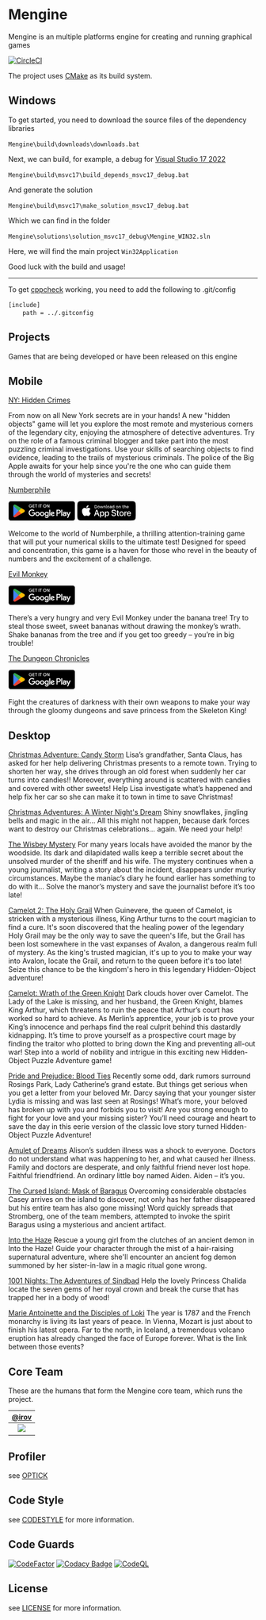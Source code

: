 # Mengine

Mengine is an multiple platforms engine for creating and running graphical games

[![CircleCI](https://circleci.com/gh/irov/Mengine.svg?style=svg)](https://app.circleci.com/pipelines/github/irov/Mengine)

The project uses [CMake](https://cmake.org/) as its build system.

## Windows

To get started, you need to download the source files of the dependency libraries

`Mengine\build\downloads\downloads.bat`
    
Next, we can build, for example, a debug for [Visual Studio 17 2022](https://visualstudio.microsoft.com/downloads/)

`Mengine\build\msvc17\build_depends_msvc17_debug.bat`

And generate the solution

`Mengine\build\msvc17\make_solution_msvc17_debug.bat`
    
Which we can find in the folder

`Mengine\solutions\solution_msvc17_debug\Mengine_WIN32.sln`
    
Here, we will find the main project `Win32Application`

Good luck with the build and usage!

-------

To get [cppcheck](http://cppcheck.sourceforge.net/) working, you need to add the following to .git/config

```
[include]
	path = ../.gitconfig
```

## Projects

Games that are being developed or have been released on this engine

Mobile
-------
[NY: Hidden Crimes](https://www.youtube.com/watch?v=zgBkBY-GCBI)

From now on all New York secrets are in your hands! A new "hidden objects" game will let you explore the most remote and mysterious corners of the legendary city, enjoying the atmosphere of detective adventures.
Try on the role of a famous criminal blogger and take part into the most puzzling criminal investigations. Use your skills of searching objects to find evidence, leading to the trails of mysterious criminals. The police of the Big Apple awaits for your help since you're the one who can guide them through the world of mysteries and secrets!

[Numberphile](https://www.wonderland-games.com/projects/numberphile)

[![Android](https://raw.githubusercontent.com/irov/badgets/master/half/GetItOnGooglePlay_Badge_Web_color_English.png)](https://play.google.com/store/apps/details?id=com.wonderland.numberphile)
[![Apple](https://raw.githubusercontent.com/irov/badgets/master/half/Download_on_the_App_Store_Badge_US-UK_RGB.png)](https://apps.apple.com/app/id6498917681)

Welcome to the world of Numberphile, a thrilling attention-training game that will put your numerical skills to the ultimate test! Designed for speed and concentration, this game is a haven for those who revel in the beauty of numbers and the excitement of a challenge.

[Evil Monkey](https://www.wonderland-games.com/projects/evil-monkey)

[![Android](https://raw.githubusercontent.com/irov/badgets/master/half/GetItOnGooglePlay_Badge_Web_color_English.png)](https://play.google.com/store/apps/details?id=org.Wonderland.EvilMonkey) 

There’s a very hungry and very Evil Monkey under the banana tree! Try to steal those sweet, sweet bananas without drawing the monkey’s wrath. Shake bananas from the tree and if you get too greedy – you’re in big trouble!

[The Dungeon Chronicles](https://www.wonderland-games.com/projects/the-dungeon-chronicles)

[![Android](https://raw.githubusercontent.com/irov/badgets/master/half/GetItOnGooglePlay_Badge_Web_color_English.png)](https://www.wonderland-games.com/projects/the-dungeon-chronicles)

Fight the creatures of darkness with their own weapons to make your way through the gloomy dungeons and save princess from the Skeleton King!

Desktop
-------

[Christmas Adventure: Candy Storm](https://store.steampowered.com/app/456430/Christmas_Adventure_Candy_Storm) Lisa’s grandfather, Santa Claus, has asked for her help delivering Christmas presents to a remote town. Trying to shorten her way, she drives through an old forest when suddenly her car turns into candies!! Moreover, everything around is scattered with candies and covered with other sweets! Help Lisa investigate what’s happened and help fix her car so she can make it to town in time to save Christmas!

[Christmas Adventures: A Winter Night's Dream](https://store.steampowered.com/app/1490790/Christmas_Adventures_A_Winter_Nights_Dream) Shiny snowflakes, jingling bells and magic in the air… All this might not happen, because dark forces want to destroy our Christmas celebrations… again. We need your help!

[The Wisbey Mystery](https://store.steampowered.com/app/575960/The_Wisbey_Mystery) For many years locals have avoided the manor by the woodside. Its dark and dilapidated walls keep a terrible secret about the unsolved murder of the sheriff and his wife. The mystery continues when a young journalist, writing a story about the incident, disappears under murky circumstances. Maybe the maniac’s diary he found earlier has something to do with it… Solve the manor’s mystery and save the journalist before it’s too late!

[Camelot 2: The Holy Grail](https://www.bigfishgames.com/us/en/games/18632/camelot-2-the-holy-grail-ce) When Guinevere, the queen of Camelot, is stricken with a mysterious illness, King Arthur turns to the court magician to find a cure. It's soon discovered that the healing power of the legendary Holy Grail may be the only way to save the queen's life, but the Grail has been lost somewhere in the vast expanses of Avalon, a dangerous realm full of mystery. As the king's trusted magician, it's up to you to make your way into Avalon, locate the Grail, and return to the queen before it's too late! Seize this chance to be the kingdom's hero in this legendary Hidden-Object adventure!

[Camelot: Wrath of the Green Knight](https://www.bigfishgames.com/us/en/games/18535/camelot-wrath-of-the-green-knight-ce) Dark clouds hover over Camelot. The Lady of the Lake is missing, and her husband, the Green Knight, blames King Arthur, which threatens to ruin the peace that Arthur’s court has worked so hard to achieve. As Merlin’s apprentice, your job is to prove your King’s innocence and perhaps find the real culprit behind this dastardly kidnapping. It’s time to prove yourself as a prospective court mage by finding the traitor who plotted to bring down the King and preventing all-out war! Step into a world of nobility and intrigue in this exciting new Hidden-Object Puzzle Adventure game!

[Pride and Prejudice: Blood Ties](https://www.bigfishgames.com/us/en/games/14825/pride-and-prejudice-blood-ties-ce) Recently some odd, dark rumors surround Rosings Park, Lady Catherine’s grand estate. But things get serious when you get a letter from your beloved Mr. Darcy saying that your younger sister Lydia is missing and was last seen at Rosings! What’s more, your beloved has broken up with you and forbids you to visit! Are you strong enough to fight for your love and your missing sister? You’ll need courage and heart to save the day in this eerie version of the classic love story turned Hidden-Object Puzzle Adventure!

[Amulet of Dreams](https://store.steampowered.com/app/476920/Amulet_of_Dreams) Alison’s sudden illness was a shock to everyone. Doctors do not understand what was happening to her, and what caused her illness. Family and doctors are desperate, and only faithful friend never lost hope. Faithful friendfriend. An ordinary little boy named Aiden. Aiden – it’s you.

[The Cursed Island: Mask of Baragus](https://www.bigfishgames.com/games/8368/the-cursed-island-mask-of-baragus) Overcoming considerable obstacles Casey arrives on the island to discover, not only has her father disappeared but his entire team has also gone missing! Word quickly spreads that Stromberg, one of the team members, attempted to invoke the spirit Baragus using a mysterious and ancient artifact.

[Into the Haze](https://www.bigfishgames.com/games/7727/into-the-haze) Rescue a young girl from the clutches of an ancient demon in Into the Haze! Guide your character through the mist of a hair-raising supernatural adventure, where she'll encounter an ancient fog demon summoned by her sister-in-law in a magic ritual gone wrong.

[1001 Nights: The Adventures of Sindbad](https://www.bigfishgames.com/games/5394/1001-nights-the-adventures-of-sindbad) Help the lovely Princess Chalida locate the seven gems of her royal crown and break the curse that has trapped her in a body of wood!

[Marie Antoinette and the Disciples of Loki](https://www.bigfishgames.com/games/6978/marie-antoinette-and-the-disciples-of-loki) The year is 1787 and the French monarchy is living its last years of peace. In Vienna, Mozart is just about to finish his latest opera. Far to the north, in Iceland, a tremendous volcano eruption has already changed the face of Europe forever. What is the link between those events?

## Core Team

These are the humans that form the Mengine core team, which runs the project.

| [@irov][irov-user] |
| :---: |
| [![][irov-img]][irov-user] |

[irov-user]: https://github.com/irov
[irov-img]: https://avatars.githubusercontent.com/u/1975501?s=100&v=4

Profiler
-------
see [OPTICK](https://github.com/bombomby/optick)

Code Style
-------
see [CODESTYLE](https://github.com/irov/Mengine/wiki/Codestyle) for more information.

Code Guards
-------
[![CodeFactor](https://www.codefactor.io/repository/github/irov/mengine/badge)](https://www.codefactor.io/repository/github/irov/mengine)
[![Codacy Badge](https://api.codacy.com/project/badge/Grade/830296ccc09541d4a03d8c3753f25dc4)](https://www.codacy.com/app/irov13/Mengine?utm_source=github.com&amp;utm_medium=referral&amp;utm_content=irov/Mengine&amp;utm_campaign=Badge_Grade)
[![CodeQL](https://github.com/irov/Mengine/actions/workflows/codeql-analysis.yml/badge.svg?branch=master)](https://github.com/irov/Mengine/actions/workflows/codeql-analysis.yml)

License
-------
see [LICENSE](https://raw.githubusercontent.com/irov/Mengine/master/LICENSE) for more information.
